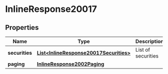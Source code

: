 
# InlineResponse20017

## Properties
Name | Type | Description | Notes
------------ | ------------- | ------------- | -------------
**securities** | [**List&lt;InlineResponse20017Securities&gt;**](InlineResponse20017Securities.md) | List of securities | 
**paging** | [**InlineResponse2002Paging**](InlineResponse2002Paging.md) |  |  [optional]



